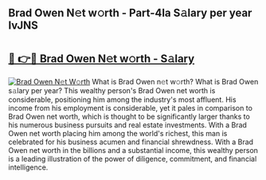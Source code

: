 ## Brad Owen N𝚎t w𝚘rth - Part-4Ia S𝚊lary per year IvJNS

# <h2><a href="http://gc0q4k.nevu.top/?p=Brad+Owen">🔗 👉🔴 Brad Owen N𝚎t w𝚘rth - S𝚊lary</a></h2>

[![Brad Owen N𝚎t W𝚘rth](https://i.imgur.com/Oavwk0R.jpeg)](http://gc0q4k.nevu.top/?p=Brad+Owen)
What is Brad Owen n𝚎t w𝚘rth? What is Brad Owen s𝚊lary per year?
This wealthy person's Brad Owen net worth is considerable, positioning him among the industry's most affluent. His income from his employment is considerable, yet it pales in comparison to Brad Owen net worth, which is thought to be significantly larger thanks to his numerous business pursuits and real estate investments. With a Brad Owen net worth placing him among the world's richest, this man is celebrated for his business acumen and financial shrewdness. With a Brad Owen net worth in the billions and a substantial income, this wealthy person is a leading illustration of the power of diligence, commitment, and financial intelligence.
